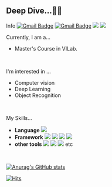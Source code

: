 Deep Dive...🫧🫧
--- 
Info
[![Gmail Badge](https://img.shields.io/badge/Gmail-d14836?style=flat-square&logo=Gmail&logoColor=white&link=mailto:suyeon.chaa@gmail.com)](mailto:suyeon.chaa@gmail.com) [![Gmail Badge](https://img.shields.io/badge/Mail-000000?style=flat-square&logo=Gmail&logoColor=white&link=mailto:suyeon.cha@vilab.cau.ac.kr)](mailto:suyeon.cha@vilab.cau.ac.kr) <a href="https://velog.io/@cha-suyeon" target="_blank"><img src="https://img.shields.io/badge/Velog-20c997?style=flat-square&logo=Vimeo&logoColor=white"/></a> <a href="https://chasuyeon.tistory.com" target="_blank"><img src="https://img.shields.io/badge/-Tistory-black"/></a>
</br>

Currently, I am a...
- Master's Course in VILab.

</br>

I'm interested in ...
- Computer vision
- Deep Learning
- Object Recognition

</br>

My Skills...
- **Language** <img src="https://img.shields.io/badge/Python-3766AB?style=flat-square&logo=Python&logoColor=white"/></a>
- **Framework** <img src="https://img.shields.io/badge/TensorFlow-FF6F00?style=flat-square&logo=TensorFlow&logoColor=white"/></a> <img src="https://img.shields.io/badge/Keras-D00000?style=flat-square&logo=Keras&logoColor=white"/></a> <img src="https://img.shields.io/badge/PyTorch-EE4C2C?style=flat-square&logo=PyTorch&logoColor=white"/></a> <img src="https://img.shields.io/badge/OpenCV-5C3EE8?style=flat-square&logo=OpenCV&logoColor=white"/></a>
- **other tools** <img src="https://img.shields.io/badge/Git-F05032?style=flat-square&logo=Git&logoColor=white"/></a> <img src="https://img.shields.io/badge/GitHub-181717?style=flat-square&logo=GitHub&logoColor=white"/></a> <img src="https://img.shields.io/badge/Slack-4A154B?style=flat-square&logo=Slack&logoColor=white"/></a> etc

<br/>

[![Anurag's GitHub stats](https://github-readme-stats.vercel.app/api?username=cha-suyeon)](https://github.com/anuraghazra/github-readme-stats)

[![Hits](https://hits.seeyoufarm.com/api/count/incr/badge.svg?url=https%3A%2F%2Fgithub.com%2Fcha-suyeon&count_bg=%2379C83D&title_bg=%23555555&icon=&icon_color=%23E7E7E7&title=hits&edge_flat=false)](https://hits.seeyoufarm.com)
